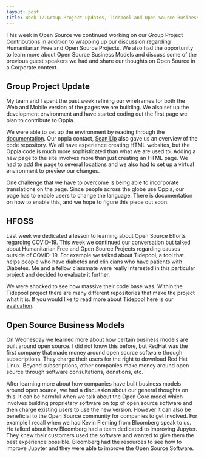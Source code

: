 ```yaml
---
layout: post
title: Week 12:Group Project Updates, Tidepool and Open Source Business Models
---
```


This week in Open Source we continued working on our Group Project Contributions in addition to wrapping up our discussion regarding Humanitarian Free and Open Source Projects. We also had the opportunity to learn more about Open Source Business Models and discuss some of the previous guest speakers we had and share our thoughts on Open Source in a Corporate context.

## Group Project Update
My team and I spent the past week refining our wireframes for both the Web and Mobile version of the pages we are building. We also set up the development environment and have started coding out the first page we plan to contribute to Oppia. 

We were able to set up the environment by reading through the [documentation](https://github.com/oppia/oppia/wiki/Contributing-code-to-Oppia#setting-things-up). Our oppia contact, [Sean Lip](https://github.com/seanlip) also gave us an overview of the code repository. We all have experience creating HTML websites, but the Oppia code is much more sophisticated than what we are used to. Adding a new page to the site involves more than just creating an HTML page. We had to add the page to several locations and we also had to set up a virtual environment to preview our changes. 

One challenge that we have to overcome is being able to incorporate translations on the page. Since people across the globe use Oppia, our page has to enable users to change the language. There is documentation on how to enable this, and we hope to figure this piece out soon. 

## HFOSS
Last week we dedicated a lesson to learning about Open Source Efforts regarding COVID-19. This week we continued our conversation but talked about Humanitarian Free and Open Source Projects regarding causes outside of COVID-19. For example we talked about Tidepool, a tool that helps people who have diabetes and clinicians who have patients with Diabetes. Me and a fellow classmate were really interested in this particular project and decided to evaluate it further. 

We were shocked to see how massive their code base was. Within the Tidepool project there are many different repositories that make the project what it is. If you would like to read more about Tidepool here is our [evaluation](https://github.com/kmaraj/project-evaluation/blob/Tidepool/Tidepool_evaluation.md). 

## Open Source Business Models
On Wednesday we learned more about how certain business models are built around open source. I did not know this before, but RedHat was the first company that made money around open source software through subscriptions. They charge their users for the right to download Red Hat Linux. Beyond subscriptions, other companies make money around open source through software consultations, donations, etc. 

After learning more about how companies have built business models around open source, we had a discussion about our general thoughts on this. It can be harmful when we talk about the Open Core model which involves building proprietary software on top of open source software and then charge existing users to use the new version. However it can also be beneficial to the Open Source community for companies to get involved. For example I recall when we had Kevin Fleming from Bloomberg speak to us. He talked about how Bloomberg had a team dedicated to improving Jupyter. They knew their customers used the software and wanted to give them the best experience possible. Bloomberg had the resources to see how to improve Jupyter and they were able to improve the Open Source Software. 

